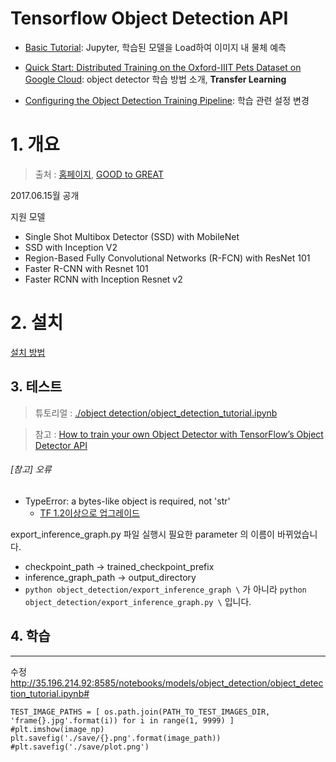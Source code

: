 # Tensorflow Object Detection API 

- [Basic Tutorial](https://github.com/tensorflow/models/blob/master/object_detection/object_detection_tutorial.ipynb): Jupyter, 학습된 모델을 Load하여 이미지 내 물체 예측 

- [Quick Start: Distributed Training on the Oxford-IIIT Pets Dataset on Google Cloud](https://github.com/tensorflow/models/blob/master/object_detection/g3doc/running_pets.md):   object detector 학습 방법 소개, **Transfer Learning**

- [Configuring the Object Detection Training Pipeline](https://github.com/tensorflow/models/blob/master/object_detection/g3doc/configuring_jobs.md): 학습 관련 설정 변경 


# 1. 개요
> 출처 : [홈페이지](https://github.com/tensorflow/models/tree/master/object_detection), [GOOD to GREAT](http://goodtogreate.tistory.com/entry/Tensorflow-Object-Detection-API-SSD-FasterRCNN)


2017.06.15월 공개 

지원 모델 
- Single Shot Multibox Detector (SSD) with MobileNet
- SSD with Inception V2
- Region-Based Fully Convolutional Networks (R-FCN) with ResNet 101
- Faster R-CNN with Resnet 101
- Faster RCNN with Inception Resnet v2

# 2. 설치 

[설치 방법](https://github.com/adioshun/Blog_Jekyll/blob/master/2017-08-08-TF%20Object%20Detection%20API_Installation.md)

## 3. 테스트 

> 튜토리얼 : [./object detection/object_detection_tutorial.ipynb](https://github.com/tensorflow/models/blob/master/object_detection/object_detection_tutorial.ipynb)

> 참고 : [How to train your own Object Detector with TensorFlow’s Object Detector API](https://medium.com/towards-data-science/how-to-train-your-own-object-detector-with-tensorflows-object-detector-api-bec72ecfe1d9)



###### [참고] 오류 

- TypeError: a bytes-like object is required, not 'str'
    - [TF 1.2이상으로 업그레이드](https://github.com/datitran/Object-Detector-App/issues/2)

export_inference_graph.py 파일 실행시 필요한 parameter 의 이름이 바뀌었습니다. 
- checkpoint_path -> trained_checkpoint_prefix 
- inference_graph_path -> output_directory 
- `python object_detection/export_inference_graph \` 가 아니라 `python object_detection/export_inference_graph.py \` 입니다.



## 4. 학습 


---
수정 
http://35.196.214.92:8585/notebooks/models/object_detection/object_detection_tutorial.ipynb#
```
TEST_IMAGE_PATHS = [ os.path.join(PATH_TO_TEST_IMAGES_DIR, 'frame{}.jpg'.format(i)) for i in range(1, 9999) ]
#plt.imshow(image_np)
plt.savefig('./save/{}.png'.format(image_path))
#plt.savefig('./save/plot.png')
```
